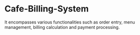 # Cafe-Billing-System
 It encompasses various functionalities such as order entry, menu management, billing calculation and  payment processing. 
